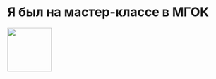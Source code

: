 <div >
<h1 style="display:inline-block;"> Я был на мастер-классе в МГОК </h1>
<img style="display:inline-block;" src="https://user-images.githubusercontent.com/27802579/218446128-e76af488-456b-4018-875b-f8f923550f95.png" height=100, weight=100 />
</div>
